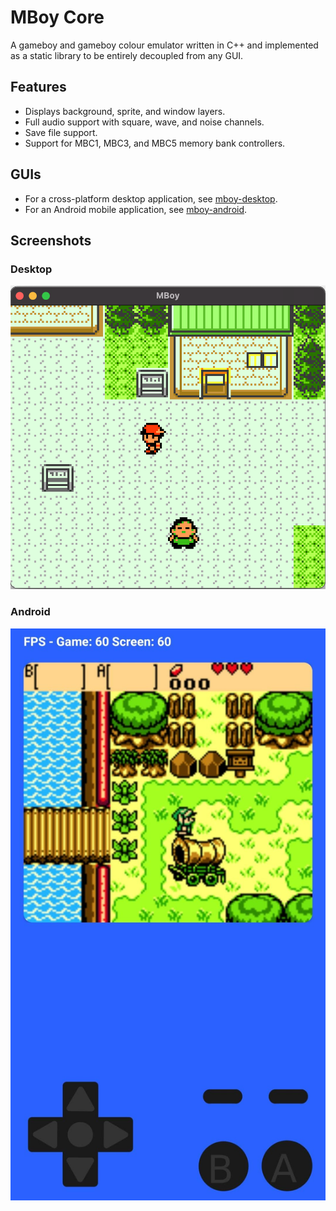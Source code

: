 # MBoy Core
A gameboy and gameboy colour emulator written in C++ and implemented as a static library to be entirely decoupled from any GUI.

## Features
- Displays background, sprite, and window layers.
- Full audio support with square, wave, and noise channels.
- Save file support.
- Support for MBC1, MBC3, and MBC5 memory bank controllers.

## GUIs
- For a cross-platform desktop application, see [mboy-desktop](https://github.com/matthewwalsh0/mboy-desktop).
- For an Android mobile application, see [mboy-android](https://github.com/matthewwalsh0/mboy-android).

## Screenshots
### Desktop

![ScreenShot](screenshots/desktop.png)

### Android

![ScreenShot](screenshots/android.jpg)